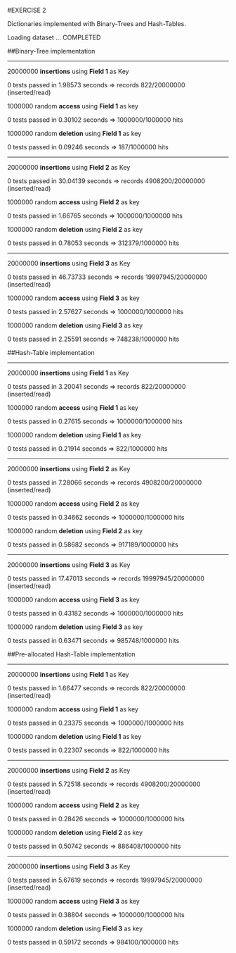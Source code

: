 #EXERCISE 2

Dictionaries implemented with Binary-Trees and Hash-Tables.

Loading dataset ... COMPLETED

##Binary-Tree implementation

***
20000000 **insertions** using **Field 1** as Key

0 tests passed in 1.98573 seconds
=> records 822/20000000 (inserted/read)

1000000 random **access** using **Field 1** as key

0 tests passed in 0.30102 seconds
=> 1000000/1000000 hits

1000000 random **deletion** using **Field 1** as key

0 tests passed in 0.09246 seconds
=> 187/1000000 hits


***
20000000 **insertions** using **Field 2** as Key

0 tests passed in 30.04139 seconds
=> records 4908200/20000000 (inserted/read)

1000000 random **access** using **Field 2** as key

0 tests passed in 1.66765 seconds
=> 1000000/1000000 hits

1000000 random **deletion** using **Field 2** as key

0 tests passed in 0.78053 seconds
=> 312379/1000000 hits


***
20000000 **insertions** using **Field 3** as Key

0 tests passed in 46.73733 seconds
=> records 19997945/20000000 (inserted/read)

1000000 random **access** using **Field 3** as key

0 tests passed in 2.57627 seconds
=> 1000000/1000000 hits

1000000 random **deletion** using **Field 3** as key

0 tests passed in 2.25591 seconds
=> 748238/1000000 hits


##Hash-Table implementation

***
20000000 **insertions** using **Field 1** as Key

0 tests passed in 3.20041 seconds
=> records 822/20000000 (inserted/read)

1000000 random **access** using **Field 1** as key

0 tests passed in 0.27615 seconds
=> 1000000/1000000 hits

1000000 random **deletion** using **Field 1** as key

0 tests passed in 0.21914 seconds
=> 822/1000000 hits


***
20000000 **insertions** using **Field 2** as Key

0 tests passed in 7.28066 seconds
=> records 4908200/20000000 (inserted/read)

1000000 random **access** using **Field 2** as key

0 tests passed in 0.34662 seconds
=> 1000000/1000000 hits

1000000 random **deletion** using **Field 2** as key

0 tests passed in 0.58682 seconds
=> 917189/1000000 hits


***
20000000 **insertions** using **Field 3** as Key

0 tests passed in 17.47013 seconds
=> records 19997945/20000000 (inserted/read)

1000000 random **access** using **Field 3** as key

0 tests passed in 0.43182 seconds
=> 1000000/1000000 hits

1000000 random **deletion** using **Field 3** as key

0 tests passed in 0.63471 seconds
=> 985748/1000000 hits


##Pre-allocated Hash-Table implementation

***
20000000 **insertions** using **Field 1** as Key

0 tests passed in 1.66477 seconds
=> records 822/20000000 (inserted/read)

1000000 random **access** using **Field 1** as key

0 tests passed in 0.23375 seconds
=> 1000000/1000000 hits

1000000 random **deletion** using **Field 1** as key

0 tests passed in 0.22307 seconds
=> 822/1000000 hits


***
20000000 **insertions** using **Field 2** as Key

0 tests passed in 5.72518 seconds
=> records 4908200/20000000 (inserted/read)

1000000 random **access** using **Field 2** as key

0 tests passed in 0.28426 seconds
=> 1000000/1000000 hits

1000000 random **deletion** using **Field 2** as key

0 tests passed in 0.50742 seconds
=> 886408/1000000 hits


***
20000000 **insertions** using **Field 3** as Key

0 tests passed in 5.67619 seconds
=> records 19997945/20000000 (inserted/read)

1000000 random **access** using **Field 3** as key

0 tests passed in 0.38804 seconds
=> 1000000/1000000 hits

1000000 random **deletion** using **Field 3** as key

0 tests passed in 0.59172 seconds
=> 984100/1000000 hits


